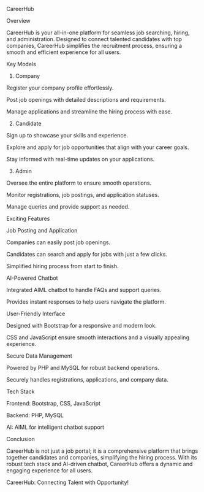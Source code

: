 CareerHub

Overview

CareerHub is your all-in-one platform for seamless job searching, hiring, and administration. Designed to connect talented candidates with top companies, CareerHub simplifies the recruitment process, ensuring a smooth and efficient experience for all users.

Key Models

1. Company

Register your company profile effortlessly.

Post job openings with detailed descriptions and requirements.

Manage applications and streamline the hiring process with ease.

2. Candidate

Sign up to showcase your skills and experience.

Explore and apply for job opportunities that align with your career goals.

Stay informed with real-time updates on your applications.

3. Admin

Oversee the entire platform to ensure smooth operations.

Monitor registrations, job postings, and application statuses.

Manage queries and provide support as needed.

Exciting Features

Job Posting and Application

Companies can easily post job openings.

Candidates can search and apply for jobs with just a few clicks.

Simplified hiring process from start to finish.

AI-Powered Chatbot

Integrated AIML chatbot to handle FAQs and support queries.

Provides instant responses to help users navigate the platform.

User-Friendly Interface

Designed with Bootstrap for a responsive and modern look.

CSS and JavaScript ensure smooth interactions and a visually appealing experience.

Secure Data Management

Powered by PHP and MySQL for robust backend operations.

Securely handles registrations, applications, and company data.

Tech Stack

Frontend: Bootstrap, CSS, JavaScript

Backend: PHP, MySQL

AI: AIML for intelligent chatbot support

Conclusion

CareerHub is not just a job portal; it is a comprehensive platform that brings together candidates and companies, simplifying the hiring process. With its robust tech stack and AI-driven chatbot, CareerHub offers a dynamic and engaging experience for all users.

CareerHub: Connecting Talent with Opportunity!


